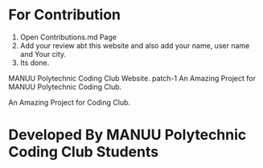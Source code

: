 # For Contribution
1. Open Contributions.md Page
2. Add your review abt this website and also add your name, user name and Your city.
3. Its done.


MANUU Polytechnic Coding Club Website.
 patch-1
An Amazing Project for MANUU Polytechnic Coding Club.

An Amazing Project for Coding Club.
# Developed By MANUU Polytechnic Coding Club Students
